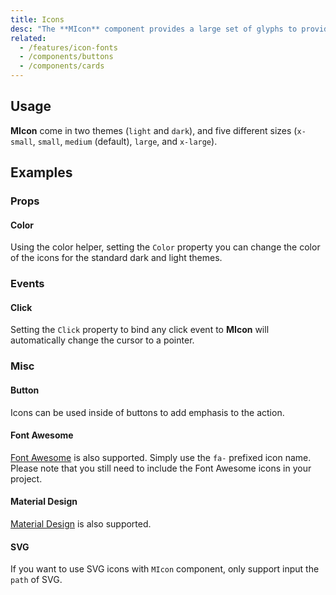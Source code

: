 ```yaml
---
title: Icons
desc: "The **MIcon** component provides a large set of glyphs to provide context to various aspects of your application. For a list of all available icons, visit the official [Material Design Icons](https://materialdesignicons.com/) page. To use any of these icons simply use the `mdi-` prefix followed by the icon name."
related:
  - /features/icon-fonts
  - /components/buttons
  - /components/cards
---
```


## Usage

**MIcon** come in two themes (`light` and `dark`), and five different sizes (`x-small`, `small`, `medium` (default), `large`, and `x-large`).

<icons-usage></icons-usage>

## Examples

### Props

#### Color

Using the color helper, setting the `Color` property you can change the color of the icons for the standard dark and light themes.

<example file="" />

### Events

#### Click

Setting the `Click` property to bind any click event to **MIcon** will automatically change the cursor to a pointer.

<example file="" />

### Misc

#### Button

Icons can be used inside of buttons to add emphasis to the action.

<example file="" />

#### Font Awesome

[Font Awesome](https://fontawesome.com/icons/) is also supported. Simply use the `fa-` prefixed icon name. Please note
that you still need to include the Font Awesome icons in your project.

<example file="" />

#### Material Design

[Material Design](https://material.io/tools/icons/?style=baseline) is also supported.

<example file="" />

#### SVG

If you want to use SVG icons with `MIcon` component, only support input the `path` of SVG.

<example file="" />